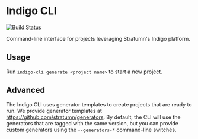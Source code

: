 # Indigo CLI

[![Build Status](https://semaphoreci.com/api/v1/stratumn/indigo-cli/branches/master/shields_badge.svg)](https://semaphoreci.com/stratumn/indigo-cli)

Command-line interface for projects leveraging Stratumn's Indigo platform.

## Usage

Run `indigo-cli generate <project name>` to start a new project.

## Advanced

The Indigo CLI uses generator templates to create projects that are ready to run.
We provide generator templates at <https://github.com/stratumn/generators>.
By default, the CLI will use the generators that are tagged with the same version,
but you can provide custom generators using the `--generators-*` command-line switches.

